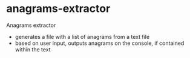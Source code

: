 # anagrams-extractor
Anagrams extractor
- generates a file with a list of anagrams from a text file
- based on user input, outputs anagrams on the console, if contained within the text
